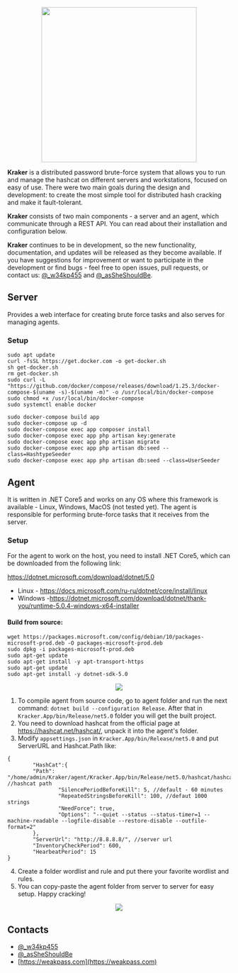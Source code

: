 <p align="center">
  <img src="https://github.com/zzzteph/Kraker/blob/main/docs/pics/cracker.png?raw=true"  height="350">
</p>

**Kraker** is a distributed password brute-force system that allows you to run and manage the hashcat on different servers and workstations, focused on easy of use. There were two main goals during the design and development: to create the most simple tool for distributed hash cracking and make it fault-tolerant.

**Kraker** consists of two main components - a server and an agent, which communicate through a REST API. You can read about their installation and configuration below.

**Kraker** continues to be in development, so the new functionality, documentation, and updates will be released as they become available. If you have suggestions for improvement or want to participate in the development or find bugs -  feel free to open issues, pull requests, or contact us: [@_w34kp455](https://twitter.com/w34kp455) and [@_asSheShouldBe](https://twitter.com/asSheShouldBe).

## Server

Provides a web interface for creating brute force tasks and also serves for managing agents.

### Setup

```
sudo apt update
curl -fsSL https://get.docker.com -o get-docker.sh
sh get-docker.sh
rm get-docker.sh
sudo curl -L "https://github.com/docker/compose/releases/download/1.25.3/docker-compose-$(uname -s)-$(uname -m)" -o /usr/local/bin/docker-compose
sudo chmod +x /usr/local/bin/docker-compose
sudo systemctl enable docker

sudo docker-compose build app
sudo docker-compose up -d
sudo docker-compose exec app composer install
sudo docker-compose exec app php artisan key:generate
sudo docker-compose exec app php artisan migrate
sudo docker-compose exec app php artisan db:seed --class=HashtypeSeeder
sudo docker-compose exec app php artisan db:seed --class=UserSeeder

```


## Agent

It is written in .NET Core5 and works on any OS where this framework is available - Linux, Windows, MacOS (not tested yet). The agent is responsible for performing brute-force tasks that it receives from the server.


### Setup

For the agent to work on the host, you need to install .NET Core5, which can be downloaded from the following link:

https://dotnet.microsoft.com/download/dotnet/5.0

* Linux - https://docs.microsoft.com/ru-ru/dotnet/core/install/linux
* Windows -https://dotnet.microsoft.com/download/dotnet/thank-you/runtime-5.0.4-windows-x64-installer

#### Build from source:
```
wget https://packages.microsoft.com/config/debian/10/packages-microsoft-prod.deb -O packages-microsoft-prod.deb
sudo dpkg -i packages-microsoft-prod.deb
sudo apt-get update 
sudo apt-get install -y apt-transport-https
sudo apt-get update
sudo apt-get install -y dotnet-sdk-5.0
```

<p align="center">
  <img src="https://github.com/zzzteph/Kraker/blob/main/docs/pics/dotnet_install.gif?raw=true">
</p>


1. To compile agent from source code, go to agent folder and run the next command: ```dotnet build --configuration Release```. After that in ```Kracker.App/bin/Release/net5.0``` folder you will get the built project.
2. You need to download hashcat from the official page at https://hashcat.net/hashcat/,  unpack it into the agent's folder.
3. Modify ```appsettings.json``` in ```Kracker.App/bin/Release/net5.0``` and put ServerURL and Hashcat.Path like:

```
{
        "HashCat":{
        "Path": "/home/admin/Kraker/agent/Kracker.App/bin/Release/net5.0/hashcat/hashcat.bin", //hashcat path 
                "SilencePeriodBeforeKill": 5, //default - 60 minutes
                "RepeatedStringsBeforeKill": 100, //defaut 1000 strings
                "NeedForce": true,
                "Options": "--quiet --status --status-timer=1 --machine-readable --logfile-disable --restore-disable --outfile-format=2"
        },
        "ServerUrl": "http://8.8.8.8/", //server url
        "InventoryCheckPeriod": 600,
        "HearbeatPeriod": 15
}

```
4. Create a folder wordlist and rule and put there your favorite wordlist and rules.
5. You can copy-paste the agent folder from server to server for easy setup. Happy cracking!


<p align="center">
  <img src="https://github.com/zzzteph/Kraker/blob/main/docs/pics/agent_setup.gif?raw=true">
</p>



## Contacts

- [@_w34kp455](https://twitter.com/w34kp455)
- [@_asSheShouldBe](https://twitter.com/asSheShouldBe)
- [https://weakpass.com](https://weakpass.com)


